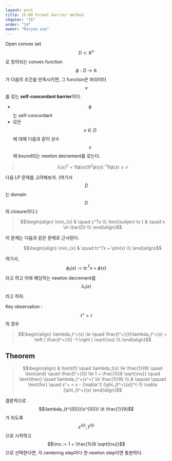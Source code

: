 ```yaml
---
layout: post
title: 15-08 Formal barrier method
chapter: "15"
order: "14"
owner: "Minjoo Lee"
---
```

Open convex set $$D \subset \mathbb{R}^n$$로 정의되는 convex function $$\phi : D \to \mathbb{R}$$가 다음의 조건을 만족시키면, 그 function은 파라미터 $$\nu$$를 갖는 **self-concordant barrier**이다.

* $$\phi$$는 self-concordant
* 모든 $$x \in D$$에 대해 다음과 같이 상수 $$\nu$$에 bound되는  newton decrement를 갖는다.

> $$\lambda(x)^2 = \nabla \phi(x) (\nabla^2 \phi(x))^{-1} \nabla \phi(x) \le \nu$$

다음 LP 문제를 고려해보자. (여기서 $$\bar{D}$$는 domain $$D$$의 closure이다.)
>$$\begin{align}
\min_{x} & \quad c^Tx \\\
\text{subject to } & \quad x \in \bar{D}  \\\
\end{align}$$

이 문제는 다음과 같은 문제로 근사된다.
>$$\begin{align}
\min_{x} & \quad tc^Tx + \phi(x) \\\
\end{align}$$

여기서, $$\phi_t(x) := tc^Tx + \phi(x)$$라고 하고 이에 해당하는 newton decrement를 $$\lambda_t(x)$$라고 하자.

Key observation : $$t^+ \gt t$$의 경우
>$$\begin{align}
\lambda_t^+(x) \le \quad \frac{t^+}{t}\lambda_t^+(x) + \left ( \frac{t^+}{t} -1 \right ) \sqrt{\nu}  \\\
\end{align}$$

## Theorem

>$$\begin{align}
& \text{if} \quad \lambda_t(x) \le \frac{1}{9} \quad \text{and} \quad \frac{t^+}{t} \le 1 + \frac{1}{8 \sqrt{\nu}} \quad \text{then} \quad \lambda_t^+(x^+) \le \frac{1}{9}  \\\
& \qquad \qquad \text{for} \quad x^+ = x - (\nabla^2 (\phi_{t^+}(x))^{-1} \nabla (\phi_{t^+}(x)
\end{align}$$

결론적으로 $$\lambda_{t^{(0)}}(x^{(0)}) \lt \frac{1}{9}$$가 되도록 $$x^{(0)}, t^{(0)}$$으로 시작하고 $$\mu := 1 + \frac{1}{8 \sqrt(\nu)}$$으로 선택한다면, 각 centering step마다 한 newton step이면 충분하다.
